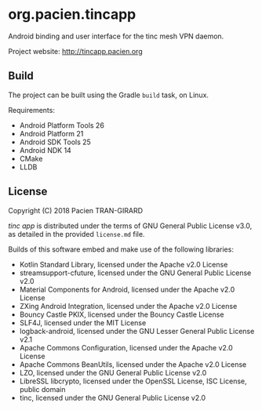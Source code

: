org.pacien.tincapp
==================

Android binding and user interface for the tinc mesh VPN daemon.

Project website: http://tincapp.pacien.org


Build
-----

The project can be built using the Gradle `build` task, on Linux.

Requirements:

- Android Platform Tools 26
- Android Platform 21
- Android SDK Tools 25
- Android NDK 14
- CMake
- LLDB


License
-------

Copyright (C) 2018 Pacien TRAN-GIRARD

_tinc app_ is distributed under the terms of GNU General Public License v3.0,
as detailed in the provided `license.md` file.

Builds of this software embed and make use of the following libraries:

* Kotlin Standard Library, licensed under the Apache v2.0 License
* streamsupport-cfuture, licensed under the GNU General Public License v2.0
* Material Components for Android, licensed under the Apache v2.0 License
* ZXing Android Integration, licensed under the Apache v2.0 License
* Bouncy Castle PKIX, licensed under the Bouncy Castle License
* SLF4J, licensed under the MIT License
* logback-android, licensed under the GNU Lesser General Public License v2.1
* Apache Commons Configuration, licensed under the Apache v2.0 License
* Apache Commons BeanUtils, licensed under the Apache v2.0 License
* LZO, licensed under the GNU General Public License v2.0
* LibreSSL libcrypto, licensed under the OpenSSL License, ISC License, public domain
* tinc, licensed under the GNU General Public License v2.0
